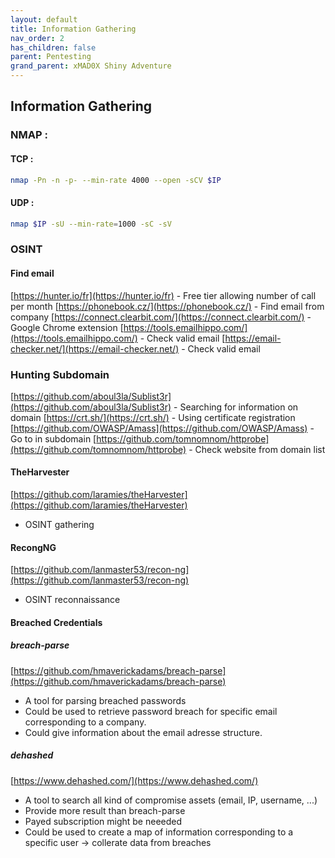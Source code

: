 ```yaml
---
layout: default
title: Information Gathering
nav_order: 2
has_children: false
parent: Pentesting
grand_parent: xMAD0X Shiny Adventure
---
```


## Information Gathering

###  NMAP :
#### TCP : 
```sh
nmap -Pn -n -p- --min-rate 4000 --open -sCV $IP
```

#### UDP :
```sh
nmap $IP -sU --min-rate=1000 -sC -sV
```


### OSINT 

#### Find email

[https://hunter.io/fr](https://hunter.io/fr) - Free tier allowing number of call per month
[https://phonebook.cz/](https://phonebook.cz/) - Find email from company
[https://connect.clearbit.com/](https://connect.clearbit.com/) - Google Chrome extension
[https://tools.emailhippo.com/](https://tools.emailhippo.com/) - Check valid email
[https://email-checker.net/](https://email-checker.net/) - Check valid email

### Hunting Subdomain

[https://github.com/aboul3la/Sublist3r](https://github.com/aboul3la/Sublist3r) - Searching for information on domain
[https://crt.sh/](https://crt.sh/) - Using certificate registration
[https://github.com/OWASP/Amass](https://github.com/OWASP/Amass) - Go to in subdomain
[https://github.com/tomnomnom/httprobe](https://github.com/tomnomnom/httprobe) - Check website from domain list

#### TheHarvester 

[https://github.com/laramies/theHarvester](https://github.com/laramies/theHarvester)

- OSINT gathering


#### RecongNG

[https://github.com/lanmaster53/recon-ng](https://github.com/lanmaster53/recon-ng)

- OSINT reconnaissance

#### Breached Credentials

##### breach-parse 

[https://github.com/hmaverickadams/breach-parse](https://github.com/hmaverickadams/breach-parse)

- A tool for parsing breached passwords
- Could be used to retrieve password breach for specific email corresponding to a company. 
- Could give information about the email adresse structure.

##### dehashed

[https://www.dehashed.com/](https://www.dehashed.com/)

- A tool to search all kind of compromise assets (email, IP, username, ...)
- Provide more result than breach-parse
- Payed subscription might be neeeded 
- Could be used to create a map of information corresponding to a specific user -> collerate data from breaches

